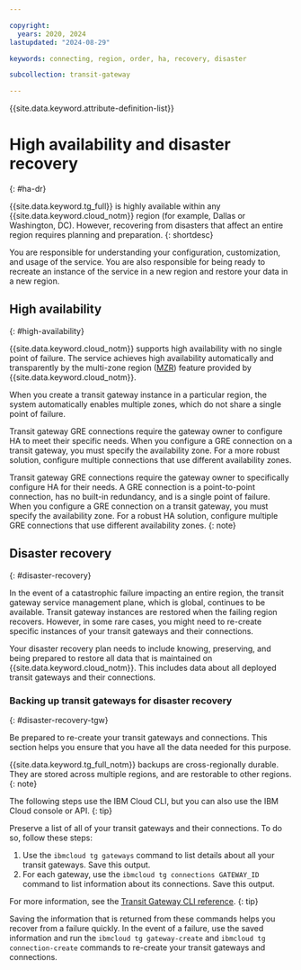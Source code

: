 ```yaml
---

copyright:
  years: 2020, 2024
lastupdated: "2024-08-29"

keywords: connecting, region, order, ha, recovery, disaster

subcollection: transit-gateway

---
```


{{site.data.keyword.attribute-definition-list}}

# High availability and disaster recovery
{: #ha-dr}

{{site.data.keyword.tg_full}} is highly available within any {{site.data.keyword.cloud_notm}} region (for example, Dallas or Washington, DC). However, recovering from disasters that affect an entire region requires planning and preparation.
{: shortdesc}

You are responsible for understanding your configuration, customization, and usage of the service. You are also responsible for being ready to recreate an instance of the service in a new region and restore your data in a new region.

## High availability
{: #high-availability}

{{site.data.keyword.cloud_notm}} supports high availability with no single point of failure. The service achieves high availability automatically and transparently by the multi-zone region ([MZR](/docs/overview?topic=overview-locations#regions)) feature provided by {{site.data.keyword.cloud_notm}}.

When you create a transit gateway instance in a particular region, the system automatically enables multiple zones, which do not share a single point of failure.

Transit gateway GRE connections require the gateway owner to configure HA to meet their specific needs. When you configure a GRE connection on a transit gateway, you must specify the availability zone. For a more robust solution, configure multiple connections that use different availability zones.

Transit gateway GRE connections require the gateway owner to specifically configure HA for their needs. A GRE connection is a point-to-point connection, has no built-in redundancy, and is a single point of failure. When you configure a GRE connection on a transit gateway, you must specify the availability zone. For a robust HA solution, configure multiple GRE connections that use different availability zones.
{: note}

## Disaster recovery
{: #disaster-recovery}

In the event of a catastrophic failure impacting an entire region, the transit gateway service management plane, which is global, continues to be available. Transit gateway instances are restored when the failing region recovers. However, in some rare cases, you might need to re-create specific instances of your transit gateways and their connections.

Your disaster recovery plan needs to include knowing, preserving, and being prepared to restore all data that is maintained on {{site.data.keyword.cloud_notm}}. This includes data about all deployed transit gateways and their connections.

### Backing up transit gateways for disaster recovery
{: #disaster-recovery-tgw}

Be prepared to re-create your transit gateways and connections. This section helps you ensure that you have all the data needed for this purpose.

{{site.data.keyword.tg_full_notm}} backups are cross-regionally durable. They are stored across multiple regions, and are restorable to other regions.
{: note}

The following steps use the IBM Cloud CLI, but you can also use the IBM Cloud console or API.
{: tip}

Preserve a list of all of your transit gateways and their connections. To do so, follow these steps:

1. Use the `ibmcloud tg gateways` command to list details about all your transit gateways. Save this output.
1. For each gateway, use the `ibmcloud tg connections GATEWAY_ID` command to list information about its connections. Save this output.

For more information, see the [Transit Gateway CLI reference](/docs/transit-gateway?topic=transit-gateway-transit-gateway-cli).
{: tip}

Saving the information that is returned from these commands helps you recover from a failure quickly. In the event of a failure, use the saved information and run the `ibmcloud tg gateway-create` and `ibmcloud tg connection-create` commands to re-create your transit gateways and connections.
